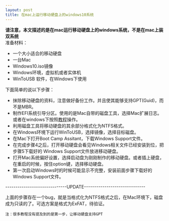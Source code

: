 ```yaml
---
layout: post
title: 在mac上运行移动硬盘上的windows10系统
---
```

**请注意，本文描述的是在mac运行移动硬盘上的windows系统，不是在mac上装双系统**  
准备材料：
- 一个大小适合的移动硬盘
- 一台Mac
- Windows10.iso镜像
- Windows环境，虚拟机或者实体机
- WinToUSB 软件，在Windows下使用

下面简单的说以下步骤：
- 抹除移动硬盘的资料，注意做好备份工作。并且使其能够支持GPT(Guid)，而不是MBR。
- 制作EFI系统引导分区。使用的是Mac自带的磁盘工具，选择Mac扩展日志。或者在windows下按照[教程](https://www.disk-partition.com/articles/efi-system-partition-4348.html)操作。
- 利用磁盘工具将移动硬盘的其余部分格式化为NTFS格式。
- 在Windows环境下运行WinToUSB，选择镜像，选择目标磁盘。
- 在Mac下打开Boot Camp Assitant，下载Windows Support文件。
- 在完成步骤4之后，打开移动硬盘会看见Windows相关文件已经安装到位，把步骤5下载好的
    Windows Support文件放进移动硬盘。
- 打开Mac系统偏好设置，选择启动盘为刚刚制作的移动硬盘。或者插上硬盘，在重启的时候，按住option键，选择移动硬盘。
- 第一次启动Windows时的时候可能显示不完整，安装前面步骤下载好的Windows Support文件。

------------------------------UPDATE------------------------------   

上面的步骤存在一个bug，就是当格式化为NTFS格式之后，在Mac环境下，磁盘成为只读的了。可选方案是格式为ExFAT，待验证。

`注：很多教程没有提及到的是第一步，让移动硬盘支持GPT`
